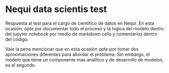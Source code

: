 # Nequi data scientis test
Respuesta al test para el cargo de cientifico de datos en Nequi.
En esta ocasión, opte por documentar todo el proceso y la logica del modelo dentro del jupyter notebook por medio de markdown cells y comentarios dentro del código.

Vale la pena mencionar que en esta ocasión opte por tomar dos aproximaciones diferentes para abordar el problema. Sin embargo, el modelo que tiene un componente mas analitico y de desarrollo de modelos, es el segundo.

